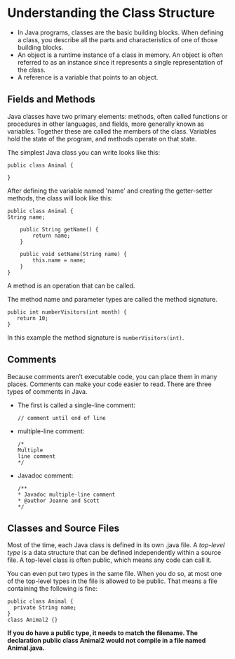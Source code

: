 # Understanding the Class Structure

- In Java programs, classes are the basic building blocks. When defining a class, you describe
  all the parts and characteristics of one of those building blocks.
- An object is a runtime instance of a class in memory. An object is often referred to as an instance since it represents a single representation
  of the class.
- A reference is a variable that points to an object.

## Fields and Methods

Java classes have two primary elements: methods, often called functions or procedures in
other languages, and fields, more generally known as variables. Together these are called the
members of the class. Variables hold the state of the program, and methods operate on that
state.

The simplest Java class you can write looks like this:
```
public class Animal {

}
```
After defining the variable named 'name' and creating the getter-setter methods, the class will look like this:

```
public class Animal {
String name;

    public String getName() {
        return name;
    }

    public void setName(String name) {
        this.name = name;
    }
}
```

A method is an operation that can be called.

The method name and parameter types are called the method signature. 
```
public int numberVisitors(int month) {
   return 10;
}
```
In this example the method signature is `numberVisitors(int)`.


## Comments

Because comments aren’t executable code, you can place them in many places. Comments can make your code easier to read.
There are three types of comments in Java. 

- The first is called a single-line comment:

   `// comment until end of line`

- multiple-line comment:
  ```
  /*
  Multiple
  line comment
  */
  ```
- Javadoc comment:
  ```
  /**
  * Javadoc multiple-line comment
  * @author Jeanne and Scott
  */
  ```
  
## Classes and Source Files
Most of the time, each Java class is defined in its own .java file. A _top-level type_ is a data structure that can be defined independently within a source file.
A top-level class is often public, which means any code can call it.

You can even put two types in the same file. When you do so, at most one of the top-level
types in the file is allowed to be public. That means a file containing the following is fine:
```
public class Animal {
  private String name; 
}
class Animal2 {}
```

****If you do have a public type, it needs to match the filename. The declaration
public class Animal2 would not compile in a file named Animal.java.****